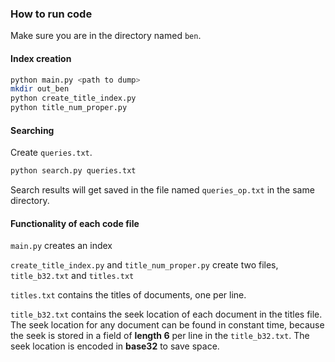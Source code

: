 ### How to run code

Make sure you are in the directory named `ben`.

#### Index creation

```bash
python main.py <path to dump>
mkdir out_ben
python create_title_index.py
python title_num_proper.py

```

#### Searching

Create `queries.txt`.

```bash
python search.py queries.txt
```

Search results will get saved in the file named `queries_op.txt` in the same directory.



#### Functionality of each code file

`main.py` creates an index

`create_title_index.py` and `title_num_proper.py` create two files, `title_b32.txt` and `titles.txt`

`titles.txt` contains the titles of documents, one per line.

`title_b32.txt` contains the seek location of each document in the titles file. The seek location for any document can be found in constant time, because the seek is stored in a field of **length 6** per line in the `title_b32.txt`. The seek location is encoded in **base32** to save space.
